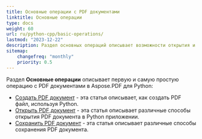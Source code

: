 ```yaml
---
title: Основные операции с PDF документами
linktitle: Основные операции
type: docs
weight: 60
url: ru/python-cpp/basic-operations/
lastmod: "2023-12-22"
description: Раздел основных операций описывает возможности открытия и сохранения PDF документов с использованием Aspose.PDF для Python через C++.
sitemap:
    changefreq: "monthly"
    priority: 0.5
---
```


Раздел **Основные операции** описывает первую и самую простую операцию с PDF документами в Aspose.PDF для Python:

- [Создать PDF документ](/pdf/python-cpp/create-document/) - эта статья описывает, как создать PDF файл, используя Python.
- [Открыть PDF документ](/pdf/python-cpp/open-pdf-document/) - эта статья описывает различные способы открытия PDF документа в Python приложении.
- [Сохранить PDF документ](/pdf/python-cpp/save-pdf-document/) - эта статья описывает различные способы сохранения PDF документа.